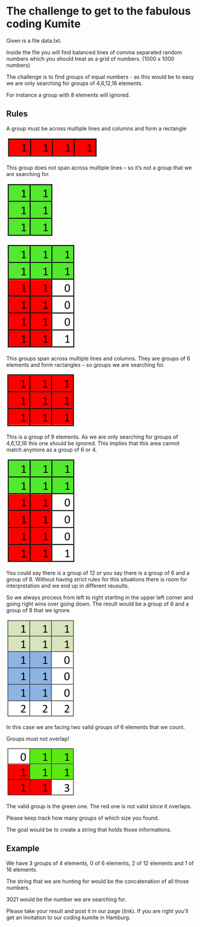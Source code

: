 # The challenge to get to the fabulous coding Kumite

Given is a file data.txt.

Inside the file you will find balanced lines of comma separated random numbers which you should treat as a grid of numbers. (1000 x 1000 numbers)

The challenge is to find groups of equal numbers - as this would be to easy we are only searching for groups of 4,6,12,16 elements.

For instance a group with 8 elements will ignored.

## Rules

A group must be across multiple lines and columns and form a rectangle

![](/images/img-4-red-horizontal.png)

This group does not span across multiple lines – so it’s not a group that we are searching for.

![](/images/img-6-box-vertical.png)

![](/images/img-green-and-red.png)

This groups span across multiple lines and columns. They are groups of 6 elements and form ractangles – so groups we are searching for.

![](/images/img-red-3-3.png)

This is a group of 9 elements. As we are only searching for groups of 4,6,12,16 this one should be ignored. This implies that this area cannot match anymore as a group of 6 or 4.

![](/images/img-green-and-red.png)

You could say there is a group of 12 or you say there is a group of 6 and a group of 8. Without having strict rules for this situations there is room for interpretation and we end up in different reusults.

So we always process from left to right starting in the upper left corner and going right wins over going down. The result would be a group of 6 and a group of 8 that we ignore.

![](/images/img-blue-box.png)

In this case we are facing two valid groups of 6 elements that we count.

Groups must not overlap!

![](/images/img-overlap.png)

The valid group is the green one. The red one is not valid since it overlaps.

Please keep track how many groups of which size you found.

The goal would be to create a string that holds those informations.

## Example

We have 3 groups of 4 elements, 0 of 6 elements, 2 of 12 elements and 1 of 16 elements.

The string that we are hunting for would be the concatenation of all those numbers.

3021 would be the number we are searching for.

Please take your result and post it in our page (link). If you are right you'll get an invitation to our coding kumite in Hamburg.
